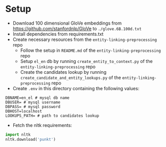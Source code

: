 # Setup
- Download 100 dimensional GloVe embeddings from https://github.com/stanfordnlp/GloVe to `./glove.6B.100d.txt`
- Install dependencies from requirements.txt
- Create necessary resources from the `entity-linking-preprocessing` repo
  - Follow the setup in `README.md` of the `entity-linking-preprocessing` repo
  - Setup `el_en` db by running `create_entity_to_context.py` of the `entity-linking-preprocessing` repo
  - Create the candidates lookup by running `create_candidate_and_entity_lookups.py` of the `entity-linking-preprocessing` repo
- Create `.env` in this directory containing the following values:
``` shell
DBNAME=en_el # mysql db name
DBUSER= # mysql username
DBPASS= # mysql password
DBHOST=localhost
LOOKUPS_PATH= # path to candidates lookup
```
- Fetch the nltk requirements:
``` python
import nltk
nltk.download('punkt')
```
